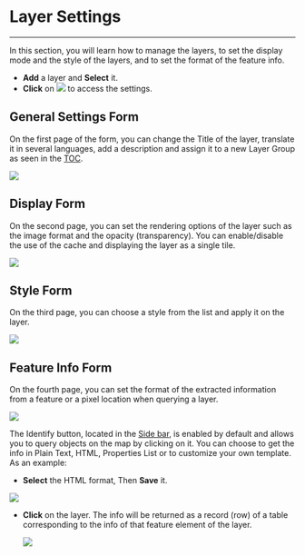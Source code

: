 # Layer Settings
****************

In this section, you will learn how to manage the layers, to set the display mode and the style of the layers, and to set the format of the feature info.

* **Add** a layer and **Select** it.
* **Click** on <img src="../img/properties.jpg" style="max-width:25px;"/> to access the settings.


General Settings Form
---------------------
On the first page of the form, you can change the Title of the layer,
translate it in several languages, add a description and assign it to a new Layer Group as seen in the [TOC](toc.md).

<img src="../img/general-settings-1.jpg" style="max-width:350px;"/>

Display Form
------------

On the second page, you can set the rendering options of the layer such as the image format and the opacity (transparency). You can enable/disable the use of the cache and displaying the layer as a single tile.

<img src="../img/display.jpg" style="max-width:350px;"/>

Style Form
----------
On the third page, you can choose a style from the list and apply it on the layer.

<img src="../img/style.jpg" style="max-width:500px;"/>

Feature Info Form
-----------------

On the fourth page, you can set the format of the extracted information from a feature or a pixel location when querying a layer.

<img src="../img/feature-info-form.jpg" style="max-width:350px;"/>

The Identify button, located in the [Side bar](side-bar.md), is enabled by default and allows you to query objects on the map by clicking on it. You can choose to get the info in Plain Text, HTML, Properties List or to customize your own template. As an example:

* **Select** the HTML format, Then **Save** it.

<img src="../img/html.jpg" style="max-width:350px;"/>

* **Click** on the layer. The info will be returned as a record (row) of a table corresponding to the info of that feature element of the layer.

    <img src="../img/html-1.jpg" style="max-width:700px;"/>